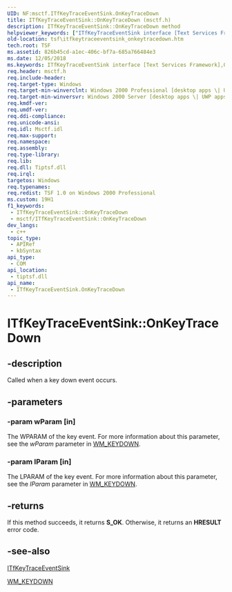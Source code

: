 ```yaml
---
UID: NF:msctf.ITfKeyTraceEventSink.OnKeyTraceDown
title: ITfKeyTraceEventSink::OnKeyTraceDown (msctf.h)
description: ITfKeyTraceEventSink::OnKeyTraceDown method
helpviewer_keywords: ["ITfKeyTraceEventSink interface [Text Services Framework]","OnKeyTraceDown method","ITfKeyTraceEventSink.OnKeyTraceDown","ITfKeyTraceEventSink::OnKeyTraceDown","OnKeyTraceDown","OnKeyTraceDown method [Text Services Framework]","OnKeyTraceDown method [Text Services Framework]","ITfKeyTraceEventSink interface","_tsf_itfkeytraceeventsink_onkeytracedown_ref","msctf/ITfKeyTraceEventSink::OnKeyTraceDown","tsf.itfkeytraceeventsink_onkeytracedown"]
old-location: tsf\itfkeytraceeventsink_onkeytracedown.htm
tech.root: TSF
ms.assetid: 826b45cd-a1ec-406c-bf7a-685a766484e3
ms.date: 12/05/2018
ms.keywords: ITfKeyTraceEventSink interface [Text Services Framework],OnKeyTraceDown method, ITfKeyTraceEventSink.OnKeyTraceDown, ITfKeyTraceEventSink::OnKeyTraceDown, OnKeyTraceDown, OnKeyTraceDown method [Text Services Framework], OnKeyTraceDown method [Text Services Framework],ITfKeyTraceEventSink interface, _tsf_itfkeytraceeventsink_onkeytracedown_ref, msctf/ITfKeyTraceEventSink::OnKeyTraceDown, tsf.itfkeytraceeventsink_onkeytracedown
req.header: msctf.h
req.include-header: 
req.target-type: Windows
req.target-min-winverclnt: Windows 2000 Professional [desktop apps \| UWP apps]
req.target-min-winversvr: Windows 2000 Server [desktop apps \| UWP apps]
req.kmdf-ver: 
req.umdf-ver: 
req.ddi-compliance: 
req.unicode-ansi: 
req.idl: Msctf.idl
req.max-support: 
req.namespace: 
req.assembly: 
req.type-library: 
req.lib: 
req.dll: Tiptsf.dll
req.irql: 
targetos: Windows
req.typenames: 
req.redist: TSF 1.0 on Windows 2000 Professional
ms.custom: 19H1
f1_keywords:
 - ITfKeyTraceEventSink::OnKeyTraceDown
 - msctf/ITfKeyTraceEventSink::OnKeyTraceDown
dev_langs:
 - c++
topic_type:
 - APIRef
 - kbSyntax
api_type:
 - COM
api_location:
 - tiptsf.dll
api_name:
 - ITfKeyTraceEventSink.OnKeyTraceDown
---
```


# ITfKeyTraceEventSink::OnKeyTraceDown


## -description

Called when a key down event occurs.

## -parameters

### -param wParam [in]

The WPARAM of the key event. For more information about this parameter, see the <i>wParam</i> parameter in <a href="/windows/desktop/inputdev/wm-keydown">WM_KEYDOWN</a>.

### -param lParam [in]

The LPARAM of the key event. For more information about this parameter, see the <i>lParam</i> parameter in <a href="/windows/desktop/inputdev/wm-keydown">WM_KEYDOWN</a>.

## -returns

If this method succeeds, it returns <b>S_OK</b>. Otherwise, it returns an <b>HRESULT</b> error code.

## -see-also

<a href="/windows/desktop/api/msctf/nn-msctf-itfkeytraceeventsink">ITfKeyTraceEventSink
      </a>



<a href="/windows/desktop/inputdev/wm-keydown">WM_KEYDOWN</a>